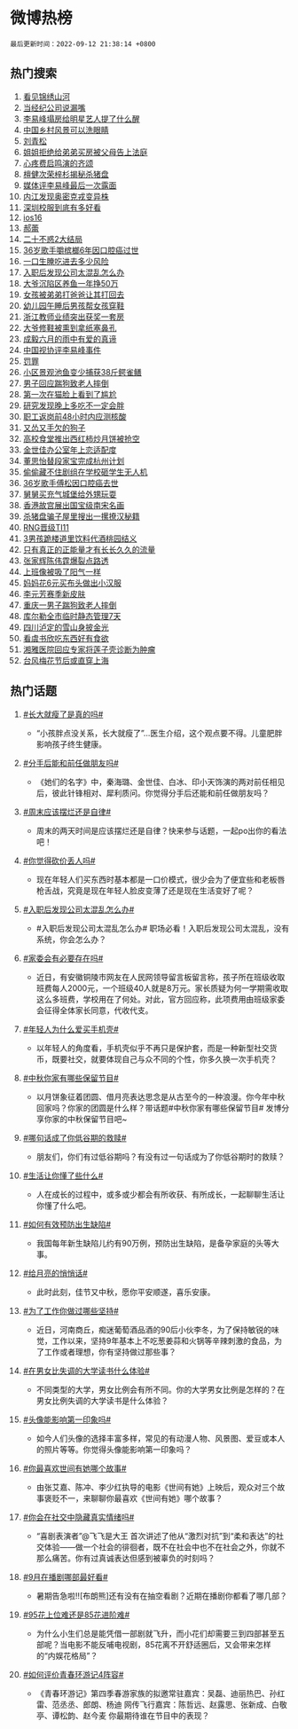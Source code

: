 # 微博热榜

`最后更新时间：2022-09-12 21:38:14 +0800`

## 热门搜索

1. [看见锦绣山河](https://m.weibo.cn/search?containerid=100103type%3D1%26t%3D10%26q%3D%23%E7%9C%8B%E8%A7%81%E9%94%A6%E7%BB%A3%E5%B1%B1%E6%B2%B3%23&stream_entry_id=51&isnewpage=1&extparam=seat%3D1%26cate%3D10103%26pos%3D0%26filter_type%3Drealtimehot%26c_type%3D51%26dgr%3D0%26display_time%3D1662989892%26pre_seqid%3D166298989282201754526&luicode=10000011&lfid=106003type%253D25%2526t%253D3%2526disable_hot%253D1%2526filter_type%253Drealtimehot)
1. [当经纪公司说漏嘴](https://m.weibo.cn/search?containerid=100103type%3D1%26t%3D10%26q%3D%23%E5%BD%93%E7%BB%8F%E7%BA%AA%E5%85%AC%E5%8F%B8%E8%AF%B4%E6%BC%8F%E5%98%B4%23&stream_entry_id=31&isnewpage=1&extparam=seat%3D1%26flag%3D2%26band_rank%3D1%26filter_type%3Drealtimehot%26lcate%3D5001%26c_type%3D31%26cate%3D0%26q%3D%2523%25E5%25BD%2593%25E7%25BB%258F%25E7%25BA%25AA%25E5%2585%25AC%25E5%258F%25B8%25E8%25AF%25B4%25E6%25BC%258F%25E5%2598%25B4%2523%26realpos%3D1%26dgr%3D0%26pos%3D0%26display_time%3D1662989892%26pre_seqid%3D166298989282201754526&luicode=10000011&lfid=106003type%253D25%2526t%253D3%2526disable_hot%253D1%2526filter_type%253Drealtimehot)
1. [李易峰塌房给明星艺人提了什么醒](https://m.weibo.cn/search?containerid=100103type%3D1%26t%3D10%26q%3D%23%E6%9D%8E%E6%98%93%E5%B3%B0%E5%A1%8C%E6%88%BF%E7%BB%99%E6%98%8E%E6%98%9F%E8%89%BA%E4%BA%BA%E6%8F%90%E4%BA%86%E4%BB%80%E4%B9%88%E9%86%92%23&stream_entry_id=31&isnewpage=1&extparam=seat%3D1%26flag%3D1%26band_rank%3D2%26filter_type%3Drealtimehot%26lcate%3D5001%26c_type%3D31%26cate%3D0%26q%3D%2523%25E6%259D%258E%25E6%2598%2593%25E5%25B3%25B0%25E5%25A1%258C%25E6%2588%25BF%25E7%25BB%2599%25E6%2598%258E%25E6%2598%259F%25E8%2589%25BA%25E4%25BA%25BA%25E6%258F%2590%25E4%25BA%2586%25E4%25BB%2580%25E4%25B9%2588%25E9%2586%2592%2523%26realpos%3D2%26dgr%3D0%26pos%3D1%26display_time%3D1662989892%26pre_seqid%3D166298989282201754526&luicode=10000011&lfid=106003type%253D25%2526t%253D3%2526disable_hot%253D1%2526filter_type%253Drealtimehot)
1. [中国乡村风景可以洗眼睛](https://m.weibo.cn/search?containerid=100103type%3D1%26t%3D10%26q%3D%23%E4%B8%AD%E5%9B%BD%E4%B9%A1%E6%9D%91%E9%A3%8E%E6%99%AF%E5%8F%AF%E4%BB%A5%E6%B4%97%E7%9C%BC%E7%9D%9B%23&stream_entry_id=31&isnewpage=1&extparam=seat%3D1%26flag%3D0%26band_rank%3D3%26filter_type%3Drealtimehot%26lcate%3D5001%26c_type%3D31%26cate%3D0%26q%3D%2523%25E4%25B8%25AD%25E5%259B%25BD%25E4%25B9%25A1%25E6%259D%2591%25E9%25A3%258E%25E6%2599%25AF%25E5%258F%25AF%25E4%25BB%25A5%25E6%25B4%2597%25E7%259C%25BC%25E7%259D%259B%2523%26realpos%3D3%26dgr%3D0%26pos%3D2%26display_time%3D1662989892%26pre_seqid%3D166298989282201754526&luicode=10000011&lfid=106003type%253D25%2526t%253D3%2526disable_hot%253D1%2526filter_type%253Drealtimehot)
1. [刘青松](https://m.weibo.cn/search?containerid=100103type%3D1%26t%3D10%26q%3D%E5%88%98%E9%9D%92%E6%9D%BE&stream_entry_id=31&isnewpage=1&extparam=seat%3D1%26flag%3D1%26band_rank%3D4%26filter_type%3Drealtimehot%26lcate%3D5001%26c_type%3D31%26cate%3D0%26q%3D%25E5%2588%2598%25E9%259D%2592%25E6%259D%25BE%26realpos%3D4%26dgr%3D0%26pos%3D3%26display_time%3D1662989892%26pre_seqid%3D166298989282201754526&luicode=10000011&lfid=106003type%253D25%2526t%253D3%2526disable_hot%253D1%2526filter_type%253Drealtimehot)
1. [姐姐拒绝给弟弟买房被父母告上法庭](https://m.weibo.cn/search?containerid=100103type%3D1%26t%3D10%26q%3D%23%E5%A7%90%E5%A7%90%E6%8B%92%E7%BB%9D%E7%BB%99%E5%BC%9F%E5%BC%9F%E4%B9%B0%E6%88%BF%E8%A2%AB%E7%88%B6%E6%AF%8D%E5%91%8A%E4%B8%8A%E6%B3%95%E5%BA%AD%23&stream_entry_id=31&isnewpage=1&extparam=seat%3D1%26flag%3D0%26band_rank%3D5%26filter_type%3Drealtimehot%26lcate%3D5001%26c_type%3D31%26cate%3D0%26q%3D%2523%25E5%25A7%2590%25E5%25A7%2590%25E6%258B%2592%25E7%25BB%259D%25E7%25BB%2599%25E5%25BC%259F%25E5%25BC%259F%25E4%25B9%25B0%25E6%2588%25BF%25E8%25A2%25AB%25E7%2588%25B6%25E6%25AF%258D%25E5%2591%258A%25E4%25B8%258A%25E6%25B3%2595%25E5%25BA%25AD%2523%26realpos%3D5%26dgr%3D0%26pos%3D4%26display_time%3D1662989892%26pre_seqid%3D166298989282201754526&luicode=10000011&lfid=106003type%253D25%2526t%253D3%2526disable_hot%253D1%2526filter_type%253Drealtimehot)
1. [心疼费启鸣演的齐颂](https://m.weibo.cn/search?containerid=100103type%3D1%26t%3D10%26q%3D%23%E5%BF%83%E7%96%BC%E8%B4%B9%E5%90%AF%E9%B8%A3%E6%BC%94%E7%9A%84%E9%BD%90%E9%A2%82%23&stream_entry_id=31&isnewpage=1&extparam=seat%3D1%26flag%3D1%26band_rank%3D6%26filter_type%3Drealtimehot%26lcate%3D5001%26c_type%3D31%26cate%3D0%26q%3D%2523%25E5%25BF%2583%25E7%2596%25BC%25E8%25B4%25B9%25E5%2590%25AF%25E9%25B8%25A3%25E6%25BC%2594%25E7%259A%2584%25E9%25BD%2590%25E9%25A2%2582%2523%26realpos%3D6%26dgr%3D0%26pos%3D5%26display_time%3D1662989892%26pre_seqid%3D166298989282201754526&luicode=10000011&lfid=106003type%253D25%2526t%253D3%2526disable_hot%253D1%2526filter_type%253Drealtimehot)
1. [檀健次荣梓杉揭秘杀猪盘](https://m.weibo.cn/search?containerid=100103type%3D1%26t%3D10%26q%3D%23%E6%AA%80%E5%81%A5%E6%AC%A1%E8%8D%A3%E6%A2%93%E6%9D%89%E6%8F%AD%E7%A7%98%E6%9D%80%E7%8C%AA%E7%9B%98%23&stream_entry_id=31&isnewpage=1&extparam=seat%3D1%26band_rank%3D7%26filter_type%3Drealtimehot%26lcate%3D5001%26c_type%3D31%26cate%3D0%26adid%3D165132%26q%3D%2523%25E6%25AA%2580%25E5%2581%25A5%25E6%25AC%25A1%25E8%258D%25A3%25E6%25A2%2593%25E6%259D%2589%25E6%258F%25AD%25E7%25A7%2598%25E6%259D%2580%25E7%258C%25AA%25E7%259B%2598%2523%26dgr%3D0%26pos%3D6%26display_time%3D1662989892%26pre_seqid%3D166298989282201754526&luicode=10000011&lfid=106003type%253D25%2526t%253D3%2526disable_hot%253D1%2526filter_type%253Drealtimehot)
1. [媒体评李易峰最后一次露面](https://m.weibo.cn/search?containerid=100103type%3D1%26t%3D10%26q%3D%23%E5%AA%92%E4%BD%93%E8%AF%84%E6%9D%8E%E6%98%93%E5%B3%B0%E6%9C%80%E5%90%8E%E4%B8%80%E6%AC%A1%E9%9C%B2%E9%9D%A2%23&stream_entry_id=31&isnewpage=1&extparam=seat%3D1%26flag%3D2%26band_rank%3D7%26filter_type%3Drealtimehot%26lcate%3D5001%26c_type%3D31%26cate%3D0%26q%3D%2523%25E5%25AA%2592%25E4%25BD%2593%25E8%25AF%2584%25E6%259D%258E%25E6%2598%2593%25E5%25B3%25B0%25E6%259C%2580%25E5%2590%258E%25E4%25B8%2580%25E6%25AC%25A1%25E9%259C%25B2%25E9%259D%25A2%2523%26realpos%3D7%26dgr%3D0%26pos%3D7%26display_time%3D1662989892%26pre_seqid%3D166298989282201754526&luicode=10000011&lfid=106003type%253D25%2526t%253D3%2526disable_hot%253D1%2526filter_type%253Drealtimehot)
1. [内江发现奥密克戎变异株](https://m.weibo.cn/search?containerid=100103type%3D1%26t%3D10%26q%3D%23%E5%86%85%E6%B1%9F%E5%8F%91%E7%8E%B0%E5%A5%A5%E5%AF%86%E5%85%8B%E6%88%8E%E5%8F%98%E5%BC%82%E6%A0%AA%23&stream_entry_id=31&isnewpage=1&extparam=seat%3D1%26flag%3D1%26band_rank%3D8%26filter_type%3Drealtimehot%26lcate%3D5001%26c_type%3D31%26cate%3D0%26q%3D%2523%25E5%2586%2585%25E6%25B1%259F%25E5%258F%2591%25E7%258E%25B0%25E5%25A5%25A5%25E5%25AF%2586%25E5%2585%258B%25E6%2588%258E%25E5%258F%2598%25E5%25BC%2582%25E6%25A0%25AA%2523%26realpos%3D8%26dgr%3D0%26pos%3D8%26display_time%3D1662989892%26pre_seqid%3D166298989282201754526&luicode=10000011&lfid=106003type%253D25%2526t%253D3%2526disable_hot%253D1%2526filter_type%253Drealtimehot)
1. [深圳校服到底有多好看](https://m.weibo.cn/search?containerid=100103type%3D1%26t%3D10%26q%3D%23%E6%B7%B1%E5%9C%B3%E6%A0%A1%E6%9C%8D%E5%88%B0%E5%BA%95%E6%9C%89%E5%A4%9A%E5%A5%BD%E7%9C%8B%23&stream_entry_id=31&isnewpage=1&extparam=seat%3D1%26flag%3D1%26band_rank%3D9%26filter_type%3Drealtimehot%26lcate%3D5001%26c_type%3D31%26cate%3D0%26q%3D%2523%25E6%25B7%25B1%25E5%259C%25B3%25E6%25A0%25A1%25E6%259C%258D%25E5%2588%25B0%25E5%25BA%2595%25E6%259C%2589%25E5%25A4%259A%25E5%25A5%25BD%25E7%259C%258B%2523%26realpos%3D9%26dgr%3D0%26pos%3D9%26display_time%3D1662989892%26pre_seqid%3D166298989282201754526&luicode=10000011&lfid=106003type%253D25%2526t%253D3%2526disable_hot%253D1%2526filter_type%253Drealtimehot)
1. [ios16](https://m.weibo.cn/search?containerid=100103type%3D1%26t%3D10%26q%3Dios16&stream_entry_id=31&isnewpage=1&extparam=seat%3D1%26flag%3D0%26band_rank%3D10%26filter_type%3Drealtimehot%26lcate%3D5001%26c_type%3D31%26cate%3D0%26q%3Dios16%26realpos%3D10%26dgr%3D0%26pos%3D10%26display_time%3D1662989892%26pre_seqid%3D166298989282201754526&luicode=10000011&lfid=106003type%253D25%2526t%253D3%2526disable_hot%253D1%2526filter_type%253Drealtimehot)
1. [郝蕾](https://m.weibo.cn/search?containerid=100103type%3D1%26t%3D10%26q%3D%E9%83%9D%E8%95%BE&stream_entry_id=31&isnewpage=1&extparam=seat%3D1%26flag%3D2%26band_rank%3D11%26filter_type%3Drealtimehot%26lcate%3D5001%26c_type%3D31%26cate%3D0%26q%3D%25E9%2583%259D%25E8%2595%25BE%26realpos%3D11%26dgr%3D0%26pos%3D11%26display_time%3D1662989892%26pre_seqid%3D166298989282201754526&luicode=10000011&lfid=106003type%253D25%2526t%253D3%2526disable_hot%253D1%2526filter_type%253Drealtimehot)
1. [二十不惑2大结局](http://m.weibo.cn/c/wbox?&id=076e2qeuae&roomid=15687&q=%23%E4%BA%8C%E5%8D%81%E4%B8%8D%E6%83%912%E5%A4%A7%E7%BB%93%E5%B1%80%23&extparam=seat%3D1%26flag%3D0%26band_rank%3D12%26filter_type%3Drealtimehot%26lcate%3D5001%26c_type%3D31%26cate%3D0%26q%3D%2523%25E4%25BA%258C%25E5%258D%2581%25E4%25B8%258D%25E6%2583%25912%25E5%25A4%25A7%25E7%25BB%2593%25E5%25B1%2580%2523%26realpos%3D12%26dgr%3D0%26pos%3D12%26display_time%3D1662989892%26pre_seqid%3D166298989282201754526&luicode=10000011&lfid=106003type%253D25%2526t%253D3%2526disable_hot%253D1%2526filter_type%253Drealtimehot)
1. [36岁歌手嚼槟榔6年因口腔癌过世](https://m.weibo.cn/search?containerid=100103type%3D1%26t%3D10%26q%3D%2336%E5%B2%81%E6%AD%8C%E6%89%8B%E5%9A%BC%E6%A7%9F%E6%A6%946%E5%B9%B4%E5%9B%A0%E5%8F%A3%E8%85%94%E7%99%8C%E8%BF%87%E4%B8%96%23&stream_entry_id=31&isnewpage=1&extparam=seat%3D1%26flag%3D0%26band_rank%3D13%26filter_type%3Drealtimehot%26lcate%3D5001%26c_type%3D31%26cate%3D0%26q%3D%252336%25E5%25B2%2581%25E6%25AD%258C%25E6%2589%258B%25E5%259A%25BC%25E6%25A7%259F%25E6%25A6%25946%25E5%25B9%25B4%25E5%259B%25A0%25E5%258F%25A3%25E8%2585%2594%25E7%2599%258C%25E8%25BF%2587%25E4%25B8%2596%2523%26realpos%3D13%26dgr%3D0%26pos%3D13%26display_time%3D1662989892%26pre_seqid%3D166298989282201754526&luicode=10000011&lfid=106003type%253D25%2526t%253D3%2526disable_hot%253D1%2526filter_type%253Drealtimehot)
1. [一口生腌吃进去多少风险](https://m.weibo.cn/search?containerid=100103type%3D1%26t%3D10%26q%3D%23%E4%B8%80%E5%8F%A3%E7%94%9F%E8%85%8C%E5%90%83%E8%BF%9B%E5%8E%BB%E5%A4%9A%E5%B0%91%E9%A3%8E%E9%99%A9%23&stream_entry_id=31&isnewpage=1&extparam=seat%3D1%26flag%3D0%26band_rank%3D14%26filter_type%3Drealtimehot%26lcate%3D5001%26c_type%3D31%26cate%3D0%26q%3D%2523%25E4%25B8%2580%25E5%258F%25A3%25E7%2594%259F%25E8%2585%258C%25E5%2590%2583%25E8%25BF%259B%25E5%258E%25BB%25E5%25A4%259A%25E5%25B0%2591%25E9%25A3%258E%25E9%2599%25A9%2523%26realpos%3D14%26dgr%3D0%26pos%3D14%26display_time%3D1662989892%26pre_seqid%3D166298989282201754526&luicode=10000011&lfid=106003type%253D25%2526t%253D3%2526disable_hot%253D1%2526filter_type%253Drealtimehot)
1. [入职后发现公司太混乱怎么办](http://m.weibo.cn/c/wbox?&id=2gnjgd1suc&wb_cid=100103&page=pages%2Fhome%2Findex&q=%23%E5%85%A5%E8%81%8C%E5%90%8E%E5%8F%91%E7%8E%B0%E5%85%AC%E5%8F%B8%E5%A4%AA%E6%B7%B7%E4%B9%B1%E6%80%8E%E4%B9%88%E5%8A%9E%23&extparam=seat%3D1%26flag%3D1%26band_rank%3D15%26filter_type%3Drealtimehot%26lcate%3D5001%26c_type%3D31%26cate%3D0%26q%3D%2523%25E5%2585%25A5%25E8%2581%258C%25E5%2590%258E%25E5%258F%2591%25E7%258E%25B0%25E5%2585%25AC%25E5%258F%25B8%25E5%25A4%25AA%25E6%25B7%25B7%25E4%25B9%25B1%25E6%2580%258E%25E4%25B9%2588%25E5%258A%259E%2523%26realpos%3D15%26dgr%3D0%26pos%3D15%26display_time%3D1662989892%26pre_seqid%3D166298989282201754526&luicode=10000011&lfid=106003type%253D25%2526t%253D3%2526disable_hot%253D1%2526filter_type%253Drealtimehot)
1. [大爷沉陷区养鱼一年挣50万](http://m.weibo.cn/c/wbox?&id=076e2qeuae&roomid=15707&q=%23%E5%A4%A7%E7%88%B7%E6%B2%89%E9%99%B7%E5%8C%BA%E5%85%BB%E9%B1%BC%E4%B8%80%E5%B9%B4%E6%8C%A350%E4%B8%87%23&extparam=seat%3D1%26flag%3D1%26band_rank%3D16%26filter_type%3Drealtimehot%26lcate%3D5001%26c_type%3D31%26cate%3D0%26q%3D%2523%25E5%25A4%25A7%25E7%2588%25B7%25E6%25B2%2589%25E9%2599%25B7%25E5%258C%25BA%25E5%2585%25BB%25E9%25B1%25BC%25E4%25B8%2580%25E5%25B9%25B4%25E6%258C%25A350%25E4%25B8%2587%2523%26realpos%3D16%26dgr%3D0%26pos%3D16%26display_time%3D1662989892%26pre_seqid%3D166298989282201754526&luicode=10000011&lfid=106003type%253D25%2526t%253D3%2526disable_hot%253D1%2526filter_type%253Drealtimehot)
1. [女孩被弟弟打爸爸让其打回去](https://m.weibo.cn/search?containerid=100103type%3D1%26t%3D10%26q%3D%23%E5%A5%B3%E5%AD%A9%E8%A2%AB%E5%BC%9F%E5%BC%9F%E6%89%93%E7%88%B8%E7%88%B8%E8%AE%A9%E5%85%B6%E6%89%93%E5%9B%9E%E5%8E%BB%23&stream_entry_id=31&isnewpage=1&extparam=seat%3D1%26flag%3D0%26band_rank%3D17%26filter_type%3Drealtimehot%26lcate%3D5001%26c_type%3D31%26cate%3D0%26q%3D%2523%25E5%25A5%25B3%25E5%25AD%25A9%25E8%25A2%25AB%25E5%25BC%259F%25E5%25BC%259F%25E6%2589%2593%25E7%2588%25B8%25E7%2588%25B8%25E8%25AE%25A9%25E5%2585%25B6%25E6%2589%2593%25E5%259B%259E%25E5%258E%25BB%2523%26realpos%3D17%26dgr%3D0%26pos%3D17%26display_time%3D1662989892%26pre_seqid%3D166298989282201754526&luicode=10000011&lfid=106003type%253D25%2526t%253D3%2526disable_hot%253D1%2526filter_type%253Drealtimehot)
1. [幼儿园午睡后男孩帮女孩穿鞋](https://m.weibo.cn/search?containerid=100103type%3D1%26t%3D10%26q%3D%23%E5%B9%BC%E5%84%BF%E5%9B%AD%E5%8D%88%E7%9D%A1%E5%90%8E%E7%94%B7%E5%AD%A9%E5%B8%AE%E5%A5%B3%E5%AD%A9%E7%A9%BF%E9%9E%8B%23&stream_entry_id=31&isnewpage=1&extparam=seat%3D1%26flag%3D0%26band_rank%3D18%26filter_type%3Drealtimehot%26lcate%3D5001%26c_type%3D31%26cate%3D0%26q%3D%2523%25E5%25B9%25BC%25E5%2584%25BF%25E5%259B%25AD%25E5%258D%2588%25E7%259D%25A1%25E5%2590%258E%25E7%2594%25B7%25E5%25AD%25A9%25E5%25B8%25AE%25E5%25A5%25B3%25E5%25AD%25A9%25E7%25A9%25BF%25E9%259E%258B%2523%26realpos%3D18%26dgr%3D0%26pos%3D18%26display_time%3D1662989892%26pre_seqid%3D166298989282201754526&luicode=10000011&lfid=106003type%253D25%2526t%253D3%2526disable_hot%253D1%2526filter_type%253Drealtimehot)
1. [浙江教师业绩突出获奖一套房](https://m.weibo.cn/search?containerid=100103type%3D1%26t%3D10%26q%3D%23%E6%B5%99%E6%B1%9F%E6%95%99%E5%B8%88%E4%B8%9A%E7%BB%A9%E7%AA%81%E5%87%BA%E8%8E%B7%E5%A5%96%E4%B8%80%E5%A5%97%E6%88%BF%23&stream_entry_id=31&isnewpage=1&extparam=seat%3D1%26flag%3D0%26band_rank%3D19%26filter_type%3Drealtimehot%26lcate%3D5001%26c_type%3D31%26cate%3D0%26q%3D%2523%25E6%25B5%2599%25E6%25B1%259F%25E6%2595%2599%25E5%25B8%2588%25E4%25B8%259A%25E7%25BB%25A9%25E7%25AA%2581%25E5%2587%25BA%25E8%258E%25B7%25E5%25A5%2596%25E4%25B8%2580%25E5%25A5%2597%25E6%2588%25BF%2523%26realpos%3D19%26dgr%3D0%26pos%3D19%26display_time%3D1662989892%26pre_seqid%3D166298989282201754526&luicode=10000011&lfid=106003type%253D25%2526t%253D3%2526disable_hot%253D1%2526filter_type%253Drealtimehot)
1. [大爷修鞋被熏到拿纸塞鼻孔](https://m.weibo.cn/search?containerid=100103type%3D1%26t%3D10%26q%3D%23%E5%A4%A7%E7%88%B7%E4%BF%AE%E9%9E%8B%E8%A2%AB%E7%86%8F%E5%88%B0%E6%8B%BF%E7%BA%B8%E5%A1%9E%E9%BC%BB%E5%AD%94%23&stream_entry_id=31&isnewpage=1&extparam=seat%3D1%26flag%3D0%26band_rank%3D20%26filter_type%3Drealtimehot%26lcate%3D5001%26c_type%3D31%26cate%3D0%26q%3D%2523%25E5%25A4%25A7%25E7%2588%25B7%25E4%25BF%25AE%25E9%259E%258B%25E8%25A2%25AB%25E7%2586%258F%25E5%2588%25B0%25E6%258B%25BF%25E7%25BA%25B8%25E5%25A1%259E%25E9%25BC%25BB%25E5%25AD%2594%2523%26realpos%3D20%26dgr%3D0%26pos%3D20%26display_time%3D1662989892%26pre_seqid%3D166298989282201754526&luicode=10000011&lfid=106003type%253D25%2526t%253D3%2526disable_hot%253D1%2526filter_type%253Drealtimehot)
1. [成毅六月的雨中有爱的真谛](https://m.weibo.cn/search?containerid=100103type%3D1%26t%3D10%26q%3D%23%E6%88%90%E6%AF%85%E5%85%AD%E6%9C%88%E7%9A%84%E9%9B%A8%E4%B8%AD%E6%9C%89%E7%88%B1%E7%9A%84%E7%9C%9F%E8%B0%9B%23&stream_entry_id=31&isnewpage=1&extparam=seat%3D1%26flag%3D1%26band_rank%3D21%26filter_type%3Drealtimehot%26lcate%3D5001%26c_type%3D31%26cate%3D0%26q%3D%2523%25E6%2588%2590%25E6%25AF%2585%25E5%2585%25AD%25E6%259C%2588%25E7%259A%2584%25E9%259B%25A8%25E4%25B8%25AD%25E6%259C%2589%25E7%2588%25B1%25E7%259A%2584%25E7%259C%259F%25E8%25B0%259B%2523%26realpos%3D21%26dgr%3D0%26pos%3D21%26display_time%3D1662989892%26pre_seqid%3D166298989282201754526&luicode=10000011&lfid=106003type%253D25%2526t%253D3%2526disable_hot%253D1%2526filter_type%253Drealtimehot)
1. [中国视协评李易峰事件](https://m.weibo.cn/search?containerid=100103type%3D1%26t%3D10%26q%3D%23%E4%B8%AD%E5%9B%BD%E8%A7%86%E5%8D%8F%E8%AF%84%E6%9D%8E%E6%98%93%E5%B3%B0%E4%BA%8B%E4%BB%B6%23&stream_entry_id=31&isnewpage=1&extparam=seat%3D1%26flag%3D0%26band_rank%3D22%26filter_type%3Drealtimehot%26lcate%3D5001%26c_type%3D31%26cate%3D0%26q%3D%2523%25E4%25B8%25AD%25E5%259B%25BD%25E8%25A7%2586%25E5%258D%258F%25E8%25AF%2584%25E6%259D%258E%25E6%2598%2593%25E5%25B3%25B0%25E4%25BA%258B%25E4%25BB%25B6%2523%26realpos%3D22%26dgr%3D0%26pos%3D22%26display_time%3D1662989892%26pre_seqid%3D166298989282201754526&luicode=10000011&lfid=106003type%253D25%2526t%253D3%2526disable_hot%253D1%2526filter_type%253Drealtimehot)
1. [罚罪](http://m.weibo.cn/c/wbox?&id=076e2qeuae&roomid=13006&q=%23%E7%BD%9A%E7%BD%AA%23&extparam=seat%3D1%26flag%3D1%26band_rank%3D23%26filter_type%3Drealtimehot%26lcate%3D5001%26c_type%3D31%26cate%3D0%26q%3D%2523%25E7%25BD%259A%25E7%25BD%25AA%2523%26realpos%3D23%26dgr%3D0%26pos%3D23%26display_time%3D1662989892%26pre_seqid%3D166298989282201754526&luicode=10000011&lfid=106003type%253D25%2526t%253D3%2526disable_hot%253D1%2526filter_type%253Drealtimehot)
1. [小区景观池鱼变少捕获38斤鳄雀鳝](https://m.weibo.cn/search?containerid=100103type%3D1%26t%3D10%26q%3D%23%E5%B0%8F%E5%8C%BA%E6%99%AF%E8%A7%82%E6%B1%A0%E9%B1%BC%E5%8F%98%E5%B0%91%E6%8D%95%E8%8E%B738%E6%96%A4%E9%B3%84%E9%9B%80%E9%B3%9D%23&stream_entry_id=31&isnewpage=1&extparam=seat%3D1%26flag%3D1%26band_rank%3D24%26filter_type%3Drealtimehot%26lcate%3D5001%26c_type%3D31%26cate%3D0%26q%3D%2523%25E5%25B0%258F%25E5%258C%25BA%25E6%2599%25AF%25E8%25A7%2582%25E6%25B1%25A0%25E9%25B1%25BC%25E5%258F%2598%25E5%25B0%2591%25E6%258D%2595%25E8%258E%25B738%25E6%2596%25A4%25E9%25B3%2584%25E9%259B%2580%25E9%25B3%259D%2523%26realpos%3D24%26dgr%3D0%26pos%3D24%26display_time%3D1662989892%26pre_seqid%3D166298989282201754526&luicode=10000011&lfid=106003type%253D25%2526t%253D3%2526disable_hot%253D1%2526filter_type%253Drealtimehot)
1. [男子回应踹狗致老人摔倒](https://m.weibo.cn/search?containerid=100103type%3D1%26t%3D10%26q%3D%23%E7%94%B7%E5%AD%90%E5%9B%9E%E5%BA%94%E8%B8%B9%E7%8B%97%E8%87%B4%E8%80%81%E4%BA%BA%E6%91%94%E5%80%92%23&stream_entry_id=31&isnewpage=1&extparam=seat%3D1%26flag%3D0%26band_rank%3D25%26filter_type%3Drealtimehot%26lcate%3D5001%26c_type%3D31%26cate%3D0%26q%3D%2523%25E7%2594%25B7%25E5%25AD%2590%25E5%259B%259E%25E5%25BA%2594%25E8%25B8%25B9%25E7%258B%2597%25E8%2587%25B4%25E8%2580%2581%25E4%25BA%25BA%25E6%2591%2594%25E5%2580%2592%2523%26realpos%3D25%26dgr%3D0%26pos%3D25%26display_time%3D1662989892%26pre_seqid%3D166298989282201754526&luicode=10000011&lfid=106003type%253D25%2526t%253D3%2526disable_hot%253D1%2526filter_type%253Drealtimehot)
1. [第一次在猫脸上看到了尴尬](https://m.weibo.cn/search?containerid=100103type%3D1%26t%3D10%26q%3D%23%E7%AC%AC%E4%B8%80%E6%AC%A1%E5%9C%A8%E7%8C%AB%E8%84%B8%E4%B8%8A%E7%9C%8B%E5%88%B0%E4%BA%86%E5%B0%B4%E5%B0%AC%23&stream_entry_id=31&isnewpage=1&extparam=seat%3D1%26flag%3D0%26band_rank%3D26%26filter_type%3Drealtimehot%26lcate%3D5001%26c_type%3D31%26cate%3D0%26q%3D%2523%25E7%25AC%25AC%25E4%25B8%2580%25E6%25AC%25A1%25E5%259C%25A8%25E7%258C%25AB%25E8%2584%25B8%25E4%25B8%258A%25E7%259C%258B%25E5%2588%25B0%25E4%25BA%2586%25E5%25B0%25B4%25E5%25B0%25AC%2523%26realpos%3D26%26dgr%3D0%26pos%3D26%26display_time%3D1662989892%26pre_seqid%3D166298989282201754526&luicode=10000011&lfid=106003type%253D25%2526t%253D3%2526disable_hot%253D1%2526filter_type%253Drealtimehot)
1. [研究发现晚上多吃不一定会胖](https://m.weibo.cn/search?containerid=100103type%3D1%26t%3D10%26q%3D%23%E7%A0%94%E7%A9%B6%E5%8F%91%E7%8E%B0%E6%99%9A%E4%B8%8A%E5%A4%9A%E5%90%83%E4%B8%8D%E4%B8%80%E5%AE%9A%E4%BC%9A%E8%83%96%23&stream_entry_id=31&isnewpage=1&extparam=seat%3D1%26flag%3D1%26band_rank%3D27%26filter_type%3Drealtimehot%26lcate%3D5001%26c_type%3D31%26cate%3D0%26q%3D%2523%25E7%25A0%2594%25E7%25A9%25B6%25E5%258F%2591%25E7%258E%25B0%25E6%2599%259A%25E4%25B8%258A%25E5%25A4%259A%25E5%2590%2583%25E4%25B8%258D%25E4%25B8%2580%25E5%25AE%259A%25E4%25BC%259A%25E8%2583%2596%2523%26realpos%3D27%26dgr%3D0%26pos%3D27%26display_time%3D1662989892%26pre_seqid%3D166298989282201754526&luicode=10000011&lfid=106003type%253D25%2526t%253D3%2526disable_hot%253D1%2526filter_type%253Drealtimehot)
1. [职工返岗前48小时内应测核酸](https://m.weibo.cn/search?containerid=100103type%3D1%26t%3D10%26q%3D%23%E8%81%8C%E5%B7%A5%E8%BF%94%E5%B2%97%E5%89%8D48%E5%B0%8F%E6%97%B6%E5%86%85%E5%BA%94%E6%B5%8B%E6%A0%B8%E9%85%B8%23&stream_entry_id=31&isnewpage=1&extparam=seat%3D1%26flag%3D0%26band_rank%3D28%26filter_type%3Drealtimehot%26lcate%3D5001%26c_type%3D31%26cate%3D0%26q%3D%2523%25E8%2581%258C%25E5%25B7%25A5%25E8%25BF%2594%25E5%25B2%2597%25E5%2589%258D48%25E5%25B0%258F%25E6%2597%25B6%25E5%2586%2585%25E5%25BA%2594%25E6%25B5%258B%25E6%25A0%25B8%25E9%2585%25B8%2523%26realpos%3D28%26dgr%3D0%26pos%3D28%26display_time%3D1662989892%26pre_seqid%3D166298989282201754526&luicode=10000011&lfid=106003type%253D25%2526t%253D3%2526disable_hot%253D1%2526filter_type%253Drealtimehot)
1. [又怂又手欠的狗子](https://m.weibo.cn/search?containerid=100103type%3D1%26t%3D10%26q%3D%23%E5%8F%88%E6%80%82%E5%8F%88%E6%89%8B%E6%AC%A0%E7%9A%84%E7%8B%97%E5%AD%90%23&stream_entry_id=31&isnewpage=1&extparam=seat%3D1%26flag%3D1%26band_rank%3D29%26filter_type%3Drealtimehot%26lcate%3D5001%26c_type%3D31%26cate%3D0%26q%3D%2523%25E5%258F%2588%25E6%2580%2582%25E5%258F%2588%25E6%2589%258B%25E6%25AC%25A0%25E7%259A%2584%25E7%258B%2597%25E5%25AD%2590%2523%26realpos%3D29%26dgr%3D0%26pos%3D29%26display_time%3D1662989892%26pre_seqid%3D166298989282201754526&luicode=10000011&lfid=106003type%253D25%2526t%253D3%2526disable_hot%253D1%2526filter_type%253Drealtimehot)
1. [高校食堂推出西红柿炒月饼被抢空](https://m.weibo.cn/search?containerid=100103type%3D1%26t%3D10%26q%3D%23%E9%AB%98%E6%A0%A1%E9%A3%9F%E5%A0%82%E6%8E%A8%E5%87%BA%E8%A5%BF%E7%BA%A2%E6%9F%BF%E7%82%92%E6%9C%88%E9%A5%BC%E8%A2%AB%E6%8A%A2%E7%A9%BA%23&stream_entry_id=31&isnewpage=1&extparam=seat%3D1%26flag%3D0%26band_rank%3D30%26filter_type%3Drealtimehot%26lcate%3D5001%26c_type%3D31%26cate%3D0%26q%3D%2523%25E9%25AB%2598%25E6%25A0%25A1%25E9%25A3%259F%25E5%25A0%2582%25E6%258E%25A8%25E5%2587%25BA%25E8%25A5%25BF%25E7%25BA%25A2%25E6%259F%25BF%25E7%2582%2592%25E6%259C%2588%25E9%25A5%25BC%25E8%25A2%25AB%25E6%258A%25A2%25E7%25A9%25BA%2523%26realpos%3D30%26dgr%3D0%26pos%3D30%26display_time%3D1662989892%26pre_seqid%3D166298989282201754526&luicode=10000011&lfid=106003type%253D25%2526t%253D3%2526disable_hot%253D1%2526filter_type%253Drealtimehot)
1. [金世佳办公室年上恋适配度](http://m.weibo.cn/c/wbox?&id=076e2qeuae&roomid=15689&q=%23%E9%87%91%E4%B8%96%E4%BD%B3%E5%8A%9E%E5%85%AC%E5%AE%A4%E5%B9%B4%E4%B8%8A%E6%81%8B%E9%80%82%E9%85%8D%E5%BA%A6%23&extparam=seat%3D1%26flag%3D0%26band_rank%3D31%26filter_type%3Drealtimehot%26lcate%3D5001%26c_type%3D31%26cate%3D0%26q%3D%2523%25E9%2587%2591%25E4%25B8%2596%25E4%25BD%25B3%25E5%258A%259E%25E5%2585%25AC%25E5%25AE%25A4%25E5%25B9%25B4%25E4%25B8%258A%25E6%2581%258B%25E9%2580%2582%25E9%2585%258D%25E5%25BA%25A6%2523%26realpos%3D31%26dgr%3D0%26pos%3D31%26display_time%3D1662989892%26pre_seqid%3D166298989282201754526&luicode=10000011&lfid=106003type%253D25%2526t%253D3%2526disable_hot%253D1%2526filter_type%253Drealtimehot)
1. [董思怡替段家宝完成杭州计划](http://m.weibo.cn/c/wbox?&id=076e2qeuae&roomid=15699&q=%23%E8%91%A3%E6%80%9D%E6%80%A1%E6%9B%BF%E6%AE%B5%E5%AE%B6%E5%AE%9D%E5%AE%8C%E6%88%90%E6%9D%AD%E5%B7%9E%E8%AE%A1%E5%88%92%23&extparam=seat%3D1%26flag%3D1%26band_rank%3D32%26filter_type%3Drealtimehot%26lcate%3D5001%26c_type%3D31%26cate%3D0%26q%3D%2523%25E8%2591%25A3%25E6%2580%259D%25E6%2580%25A1%25E6%259B%25BF%25E6%25AE%25B5%25E5%25AE%25B6%25E5%25AE%259D%25E5%25AE%258C%25E6%2588%2590%25E6%259D%25AD%25E5%25B7%259E%25E8%25AE%25A1%25E5%2588%2592%2523%26realpos%3D32%26dgr%3D0%26pos%3D32%26display_time%3D1662989892%26pre_seqid%3D166298989282201754526&luicode=10000011&lfid=106003type%253D25%2526t%253D3%2526disable_hot%253D1%2526filter_type%253Drealtimehot)
1. [偷偷藏不住剧组在学校砸学生无人机](http://m.weibo.cn/c/wbox?&id=076e2qeuae&roomid=15643&q=%23%E5%81%B7%E5%81%B7%E8%97%8F%E4%B8%8D%E4%BD%8F%E5%89%A7%E7%BB%84%E5%9C%A8%E5%AD%A6%E6%A0%A1%E7%A0%B8%E5%AD%A6%E7%94%9F%E6%97%A0%E4%BA%BA%E6%9C%BA%23&extparam=seat%3D1%26flag%3D0%26band_rank%3D33%26filter_type%3Drealtimehot%26lcate%3D5001%26c_type%3D31%26cate%3D0%26q%3D%2523%25E5%2581%25B7%25E5%2581%25B7%25E8%2597%258F%25E4%25B8%258D%25E4%25BD%258F%25E5%2589%25A7%25E7%25BB%2584%25E5%259C%25A8%25E5%25AD%25A6%25E6%25A0%25A1%25E7%25A0%25B8%25E5%25AD%25A6%25E7%2594%259F%25E6%2597%25A0%25E4%25BA%25BA%25E6%259C%25BA%2523%26realpos%3D33%26dgr%3D0%26pos%3D33%26display_time%3D1662989892%26pre_seqid%3D166298989282201754526&luicode=10000011&lfid=106003type%253D25%2526t%253D3%2526disable_hot%253D1%2526filter_type%253Drealtimehot)
1. [36岁歌手傅松因口腔癌去世](https://m.weibo.cn/search?containerid=100103type%3D1%26t%3D10%26q%3D%2336%E5%B2%81%E6%AD%8C%E6%89%8B%E5%82%85%E6%9D%BE%E5%9B%A0%E5%8F%A3%E8%85%94%E7%99%8C%E5%8E%BB%E4%B8%96%23&stream_entry_id=31&isnewpage=1&extparam=seat%3D1%26flag%3D0%26band_rank%3D34%26filter_type%3Drealtimehot%26lcate%3D5001%26c_type%3D31%26cate%3D0%26q%3D%252336%25E5%25B2%2581%25E6%25AD%258C%25E6%2589%258B%25E5%2582%2585%25E6%259D%25BE%25E5%259B%25A0%25E5%258F%25A3%25E8%2585%2594%25E7%2599%258C%25E5%258E%25BB%25E4%25B8%2596%2523%26realpos%3D34%26dgr%3D0%26pos%3D34%26display_time%3D1662989892%26pre_seqid%3D166298989282201754526&luicode=10000011&lfid=106003type%253D25%2526t%253D3%2526disable_hot%253D1%2526filter_type%253Drealtimehot)
1. [舅舅买充气城堡给外甥玩耍](https://m.weibo.cn/search?containerid=100103type%3D1%26t%3D10%26q%3D%23%E8%88%85%E8%88%85%E4%B9%B0%E5%85%85%E6%B0%94%E5%9F%8E%E5%A0%A1%E7%BB%99%E5%A4%96%E7%94%A5%E7%8E%A9%E8%80%8D%23&stream_entry_id=31&isnewpage=1&extparam=seat%3D1%26flag%3D0%26band_rank%3D35%26filter_type%3Drealtimehot%26lcate%3D5001%26c_type%3D31%26cate%3D0%26q%3D%2523%25E8%2588%2585%25E8%2588%2585%25E4%25B9%25B0%25E5%2585%2585%25E6%25B0%2594%25E5%259F%258E%25E5%25A0%25A1%25E7%25BB%2599%25E5%25A4%2596%25E7%2594%25A5%25E7%258E%25A9%25E8%2580%258D%2523%26realpos%3D35%26dgr%3D0%26pos%3D35%26display_time%3D1662989892%26pre_seqid%3D166298989282201754526&luicode=10000011&lfid=106003type%253D25%2526t%253D3%2526disable_hot%253D1%2526filter_type%253Drealtimehot)
1. [香港故宫展出国宝级南宋名画](https://m.weibo.cn/search?containerid=100103type%3D1%26t%3D10%26q%3D%23%E9%A6%99%E6%B8%AF%E6%95%85%E5%AE%AB%E5%B1%95%E5%87%BA%E5%9B%BD%E5%AE%9D%E7%BA%A7%E5%8D%97%E5%AE%8B%E5%90%8D%E7%94%BB%23&stream_entry_id=31&isnewpage=1&extparam=seat%3D1%26flag%3D1%26band_rank%3D36%26filter_type%3Drealtimehot%26lcate%3D5001%26c_type%3D31%26cate%3D0%26q%3D%2523%25E9%25A6%2599%25E6%25B8%25AF%25E6%2595%2585%25E5%25AE%25AB%25E5%25B1%2595%25E5%2587%25BA%25E5%259B%25BD%25E5%25AE%259D%25E7%25BA%25A7%25E5%258D%2597%25E5%25AE%258B%25E5%2590%258D%25E7%2594%25BB%2523%26realpos%3D36%26dgr%3D0%26pos%3D36%26display_time%3D1662989892%26pre_seqid%3D166298989282201754526&luicode=10000011&lfid=106003type%253D25%2526t%253D3%2526disable_hot%253D1%2526filter_type%253Drealtimehot)
1. [杀猪盘骗子屋里搜出一摞撩汉秘籍](https://m.weibo.cn/search?containerid=100103type%3D1%26t%3D10%26q%3D%23%E6%9D%80%E7%8C%AA%E7%9B%98%E9%AA%97%E5%AD%90%E5%B1%8B%E9%87%8C%E6%90%9C%E5%87%BA%E4%B8%80%E6%91%9E%E6%92%A9%E6%B1%89%E7%A7%98%E7%B1%8D%23&stream_entry_id=31&isnewpage=1&extparam=seat%3D1%26flag%3D0%26band_rank%3D37%26filter_type%3Drealtimehot%26lcate%3D5001%26c_type%3D31%26cate%3D0%26q%3D%2523%25E6%259D%2580%25E7%258C%25AA%25E7%259B%2598%25E9%25AA%2597%25E5%25AD%2590%25E5%25B1%258B%25E9%2587%258C%25E6%2590%259C%25E5%2587%25BA%25E4%25B8%2580%25E6%2591%259E%25E6%2592%25A9%25E6%25B1%2589%25E7%25A7%2598%25E7%25B1%258D%2523%26realpos%3D37%26dgr%3D0%26pos%3D37%26display_time%3D1662989892%26pre_seqid%3D166298989282201754526&luicode=10000011&lfid=106003type%253D25%2526t%253D3%2526disable_hot%253D1%2526filter_type%253Drealtimehot)
1. [RNG晋级TI11](https://m.weibo.cn/search?containerid=100103type%3D1%26t%3D10%26q%3D%23RNG%E6%99%8B%E7%BA%A7TI11%23&stream_entry_id=31&isnewpage=1&extparam=seat%3D1%26flag%3D0%26band_rank%3D38%26filter_type%3Drealtimehot%26lcate%3D5001%26c_type%3D31%26cate%3D0%26q%3D%2523RNG%25E6%2599%258B%25E7%25BA%25A7TI11%2523%26realpos%3D38%26dgr%3D0%26pos%3D38%26display_time%3D1662989892%26pre_seqid%3D166298989282201754526&luicode=10000011&lfid=106003type%253D25%2526t%253D3%2526disable_hot%253D1%2526filter_type%253Drealtimehot)
1. [3男孩跪楼道里饮料代酒桃园结义](https://m.weibo.cn/search?containerid=100103type%3D1%26t%3D10%26q%3D%233%E7%94%B7%E5%AD%A9%E8%B7%AA%E6%A5%BC%E9%81%93%E9%87%8C%E9%A5%AE%E6%96%99%E4%BB%A3%E9%85%92%E6%A1%83%E5%9B%AD%E7%BB%93%E4%B9%89%23&stream_entry_id=31&isnewpage=1&extparam=seat%3D1%26flag%3D0%26band_rank%3D39%26filter_type%3Drealtimehot%26lcate%3D5001%26c_type%3D31%26cate%3D0%26q%3D%25233%25E7%2594%25B7%25E5%25AD%25A9%25E8%25B7%25AA%25E6%25A5%25BC%25E9%2581%2593%25E9%2587%258C%25E9%25A5%25AE%25E6%2596%2599%25E4%25BB%25A3%25E9%2585%2592%25E6%25A1%2583%25E5%259B%25AD%25E7%25BB%2593%25E4%25B9%2589%2523%26realpos%3D39%26dgr%3D0%26pos%3D39%26display_time%3D1662989892%26pre_seqid%3D166298989282201754526&luicode=10000011&lfid=106003type%253D25%2526t%253D3%2526disable_hot%253D1%2526filter_type%253Drealtimehot)
1. [只有真正的正能量才有长长久久的流量](https://m.weibo.cn/search?containerid=100103type%3D1%26t%3D10%26q%3D%23%E5%8F%AA%E6%9C%89%E7%9C%9F%E6%AD%A3%E7%9A%84%E6%AD%A3%E8%83%BD%E9%87%8F%E6%89%8D%E6%9C%89%E9%95%BF%E9%95%BF%E4%B9%85%E4%B9%85%E7%9A%84%E6%B5%81%E9%87%8F%23&stream_entry_id=31&isnewpage=1&extparam=seat%3D1%26flag%3D1%26band_rank%3D40%26filter_type%3Drealtimehot%26lcate%3D5001%26c_type%3D31%26cate%3D0%26q%3D%2523%25E5%258F%25AA%25E6%259C%2589%25E7%259C%259F%25E6%25AD%25A3%25E7%259A%2584%25E6%25AD%25A3%25E8%2583%25BD%25E9%2587%258F%25E6%2589%258D%25E6%259C%2589%25E9%2595%25BF%25E9%2595%25BF%25E4%25B9%2585%25E4%25B9%2585%25E7%259A%2584%25E6%25B5%2581%25E9%2587%258F%2523%26realpos%3D40%26dgr%3D0%26pos%3D40%26display_time%3D1662989892%26pre_seqid%3D166298989282201754526&luicode=10000011&lfid=106003type%253D25%2526t%253D3%2526disable_hot%253D1%2526filter_type%253Drealtimehot)
1. [张家辉陈伟霆爆裂点路透](https://m.weibo.cn/search?containerid=100103type%3D1%26t%3D10%26q%3D%23%E5%BC%A0%E5%AE%B6%E8%BE%89%E9%99%88%E4%BC%9F%E9%9C%86%E7%88%86%E8%A3%82%E7%82%B9%E8%B7%AF%E9%80%8F%23&stream_entry_id=31&isnewpage=1&extparam=seat%3D1%26flag%3D0%26band_rank%3D41%26filter_type%3Drealtimehot%26lcate%3D5001%26c_type%3D31%26cate%3D0%26q%3D%2523%25E5%25BC%25A0%25E5%25AE%25B6%25E8%25BE%2589%25E9%2599%2588%25E4%25BC%259F%25E9%259C%2586%25E7%2588%2586%25E8%25A3%2582%25E7%2582%25B9%25E8%25B7%25AF%25E9%2580%258F%2523%26realpos%3D41%26dgr%3D0%26pos%3D41%26display_time%3D1662989892%26pre_seqid%3D166298989282201754526&luicode=10000011&lfid=106003type%253D25%2526t%253D3%2526disable_hot%253D1%2526filter_type%253Drealtimehot)
1. [上班像被吸了阳气一样](https://m.weibo.cn/search?containerid=100103type%3D1%26t%3D10%26q%3D%23%E4%B8%8A%E7%8F%AD%E5%83%8F%E8%A2%AB%E5%90%B8%E4%BA%86%E9%98%B3%E6%B0%94%E4%B8%80%E6%A0%B7%23&stream_entry_id=31&isnewpage=1&extparam=seat%3D1%26flag%3D0%26band_rank%3D42%26filter_type%3Drealtimehot%26lcate%3D5001%26c_type%3D31%26cate%3D0%26q%3D%2523%25E4%25B8%258A%25E7%258F%25AD%25E5%2583%258F%25E8%25A2%25AB%25E5%2590%25B8%25E4%25BA%2586%25E9%2598%25B3%25E6%25B0%2594%25E4%25B8%2580%25E6%25A0%25B7%2523%26realpos%3D42%26dgr%3D0%26pos%3D42%26display_time%3D1662989892%26pre_seqid%3D166298989282201754526&luicode=10000011&lfid=106003type%253D25%2526t%253D3%2526disable_hot%253D1%2526filter_type%253Drealtimehot)
1. [妈妈花6元买布头做出小汉服](https://m.weibo.cn/search?containerid=100103type%3D1%26t%3D10%26q%3D%23%E5%A6%88%E5%A6%88%E8%8A%B16%E5%85%83%E4%B9%B0%E5%B8%83%E5%A4%B4%E5%81%9A%E5%87%BA%E5%B0%8F%E6%B1%89%E6%9C%8D%23&stream_entry_id=31&isnewpage=1&extparam=seat%3D1%26flag%3D1%26band_rank%3D43%26filter_type%3Drealtimehot%26lcate%3D5001%26c_type%3D31%26cate%3D0%26q%3D%2523%25E5%25A6%2588%25E5%25A6%2588%25E8%258A%25B16%25E5%2585%2583%25E4%25B9%25B0%25E5%25B8%2583%25E5%25A4%25B4%25E5%2581%259A%25E5%2587%25BA%25E5%25B0%258F%25E6%25B1%2589%25E6%259C%258D%2523%26realpos%3D43%26dgr%3D0%26pos%3D43%26display_time%3D1662989892%26pre_seqid%3D166298989282201754526&luicode=10000011&lfid=106003type%253D25%2526t%253D3%2526disable_hot%253D1%2526filter_type%253Drealtimehot)
1. [李元芳赛季新皮肤](https://m.weibo.cn/search?containerid=100103type%3D1%26t%3D10%26q%3D%23%E6%9D%8E%E5%85%83%E8%8A%B3%E8%B5%9B%E5%AD%A3%E6%96%B0%E7%9A%AE%E8%82%A4%23&stream_entry_id=31&isnewpage=1&extparam=seat%3D1%26flag%3D0%26band_rank%3D44%26filter_type%3Drealtimehot%26lcate%3D5001%26c_type%3D31%26cate%3D0%26q%3D%2523%25E6%259D%258E%25E5%2585%2583%25E8%258A%25B3%25E8%25B5%259B%25E5%25AD%25A3%25E6%2596%25B0%25E7%259A%25AE%25E8%2582%25A4%2523%26realpos%3D44%26dgr%3D0%26pos%3D44%26display_time%3D1662989892%26pre_seqid%3D166298989282201754526&luicode=10000011&lfid=106003type%253D25%2526t%253D3%2526disable_hot%253D1%2526filter_type%253Drealtimehot)
1. [重庆一男子踹狗致老人摔倒](https://m.weibo.cn/search?containerid=100103type%3D1%26t%3D10%26q%3D%23%E9%87%8D%E5%BA%86%E4%B8%80%E7%94%B7%E5%AD%90%E8%B8%B9%E7%8B%97%E8%87%B4%E8%80%81%E4%BA%BA%E6%91%94%E5%80%92%23&stream_entry_id=31&isnewpage=1&extparam=seat%3D1%26flag%3D0%26band_rank%3D45%26filter_type%3Drealtimehot%26lcate%3D5001%26c_type%3D31%26cate%3D0%26q%3D%2523%25E9%2587%258D%25E5%25BA%2586%25E4%25B8%2580%25E7%2594%25B7%25E5%25AD%2590%25E8%25B8%25B9%25E7%258B%2597%25E8%2587%25B4%25E8%2580%2581%25E4%25BA%25BA%25E6%2591%2594%25E5%2580%2592%2523%26realpos%3D45%26dgr%3D0%26pos%3D45%26display_time%3D1662989892%26pre_seqid%3D166298989282201754526&luicode=10000011&lfid=106003type%253D25%2526t%253D3%2526disable_hot%253D1%2526filter_type%253Drealtimehot)
1. [库尔勒全市临时静态管理7天](https://m.weibo.cn/search?containerid=100103type%3D1%26t%3D10%26q%3D%23%E5%BA%93%E5%B0%94%E5%8B%92%E5%85%A8%E5%B8%82%E4%B8%B4%E6%97%B6%E9%9D%99%E6%80%81%E7%AE%A1%E7%90%867%E5%A4%A9%23&stream_entry_id=31&isnewpage=1&extparam=seat%3D1%26flag%3D0%26band_rank%3D46%26filter_type%3Drealtimehot%26lcate%3D5001%26c_type%3D31%26cate%3D0%26q%3D%2523%25E5%25BA%2593%25E5%25B0%2594%25E5%258B%2592%25E5%2585%25A8%25E5%25B8%2582%25E4%25B8%25B4%25E6%2597%25B6%25E9%259D%2599%25E6%2580%2581%25E7%25AE%25A1%25E7%2590%25867%25E5%25A4%25A9%2523%26realpos%3D46%26dgr%3D0%26pos%3D46%26display_time%3D1662989892%26pre_seqid%3D166298989282201754526&luicode=10000011&lfid=106003type%253D25%2526t%253D3%2526disable_hot%253D1%2526filter_type%253Drealtimehot)
1. [四川泸定的雪山身披金光](https://m.weibo.cn/search?containerid=100103type%3D1%26t%3D10%26q%3D%23%E5%9B%9B%E5%B7%9D%E6%B3%B8%E5%AE%9A%E7%9A%84%E9%9B%AA%E5%B1%B1%E8%BA%AB%E6%8A%AB%E9%87%91%E5%85%89%23&stream_entry_id=31&isnewpage=1&extparam=seat%3D1%26flag%3D0%26band_rank%3D47%26filter_type%3Drealtimehot%26lcate%3D5001%26c_type%3D31%26cate%3D0%26q%3D%2523%25E5%259B%259B%25E5%25B7%259D%25E6%25B3%25B8%25E5%25AE%259A%25E7%259A%2584%25E9%259B%25AA%25E5%25B1%25B1%25E8%25BA%25AB%25E6%258A%25AB%25E9%2587%2591%25E5%2585%2589%2523%26realpos%3D47%26dgr%3D0%26pos%3D47%26display_time%3D1662989892%26pre_seqid%3D166298989282201754526&luicode=10000011&lfid=106003type%253D25%2526t%253D3%2526disable_hot%253D1%2526filter_type%253Drealtimehot)
1. [看虞书欣吃东西好有食欲](https://m.weibo.cn/search?containerid=100103type%3D1%26t%3D10%26q%3D%23%E7%9C%8B%E8%99%9E%E4%B9%A6%E6%AC%A3%E5%90%83%E4%B8%9C%E8%A5%BF%E5%A5%BD%E6%9C%89%E9%A3%9F%E6%AC%B2%23&stream_entry_id=31&isnewpage=1&extparam=seat%3D1%26flag%3D1%26band_rank%3D48%26filter_type%3Drealtimehot%26lcate%3D5001%26c_type%3D31%26cate%3D0%26q%3D%2523%25E7%259C%258B%25E8%2599%259E%25E4%25B9%25A6%25E6%25AC%25A3%25E5%2590%2583%25E4%25B8%259C%25E8%25A5%25BF%25E5%25A5%25BD%25E6%259C%2589%25E9%25A3%259F%25E6%25AC%25B2%2523%26realpos%3D48%26dgr%3D0%26pos%3D48%26display_time%3D1662989892%26pre_seqid%3D166298989282201754526&luicode=10000011&lfid=106003type%253D25%2526t%253D3%2526disable_hot%253D1%2526filter_type%253Drealtimehot)
1. [湘雅医院回应专家将莲子壳诊断为肿瘤](https://m.weibo.cn/search?containerid=100103type%3D1%26t%3D10%26q%3D%23%E6%B9%98%E9%9B%85%E5%8C%BB%E9%99%A2%E5%9B%9E%E5%BA%94%E4%B8%93%E5%AE%B6%E5%B0%86%E8%8E%B2%E5%AD%90%E5%A3%B3%E8%AF%8A%E6%96%AD%E4%B8%BA%E8%82%BF%E7%98%A4%23&stream_entry_id=31&isnewpage=1&extparam=seat%3D1%26flag%3D1%26band_rank%3D49%26filter_type%3Drealtimehot%26lcate%3D5001%26c_type%3D31%26cate%3D0%26q%3D%2523%25E6%25B9%2598%25E9%259B%2585%25E5%258C%25BB%25E9%2599%25A2%25E5%259B%259E%25E5%25BA%2594%25E4%25B8%2593%25E5%25AE%25B6%25E5%25B0%2586%25E8%258E%25B2%25E5%25AD%2590%25E5%25A3%25B3%25E8%25AF%258A%25E6%2596%25AD%25E4%25B8%25BA%25E8%2582%25BF%25E7%2598%25A4%2523%26realpos%3D49%26dgr%3D0%26pos%3D49%26display_time%3D1662989892%26pre_seqid%3D166298989282201754526&luicode=10000011&lfid=106003type%253D25%2526t%253D3%2526disable_hot%253D1%2526filter_type%253Drealtimehot)
1. [台风梅花节后或直穿上海](https://m.weibo.cn/search?containerid=100103type%3D1%26t%3D10%26q%3D%23%E5%8F%B0%E9%A3%8E%E6%A2%85%E8%8A%B1%E8%8A%82%E5%90%8E%E6%88%96%E7%9B%B4%E7%A9%BF%E4%B8%8A%E6%B5%B7%23&stream_entry_id=31&isnewpage=1&extparam=seat%3D1%26flag%3D0%26band_rank%3D50%26filter_type%3Drealtimehot%26lcate%3D5001%26c_type%3D31%26cate%3D0%26q%3D%2523%25E5%258F%25B0%25E9%25A3%258E%25E6%25A2%2585%25E8%258A%25B1%25E8%258A%2582%25E5%2590%258E%25E6%2588%2596%25E7%259B%25B4%25E7%25A9%25BF%25E4%25B8%258A%25E6%25B5%25B7%2523%26realpos%3D50%26dgr%3D0%26pos%3D50%26display_time%3D1662989892%26pre_seqid%3D166298989282201754526&luicode=10000011&lfid=106003type%253D25%2526t%253D3%2526disable_hot%253D1%2526filter_type%253Drealtimehot)

## 热门话题

1. [#长大就瘦了是真的吗#](https://m.weibo.cn/search?containerid=231522type%3D1%26t%3D10%26q%3D%23%E9%95%BF%E5%A4%A7%E5%B0%B1%E7%98%A6%E4%BA%86%E6%98%AF%E7%9C%9F%E7%9A%84%E5%90%97%23&stream_entry_id=128&isnewpage=1&extparam=seat%3D1%26pos%3D1-0-0%26unitid%3Dm1662989738%26c_type%3D128%26lcate%3D5004%26dgr%3D0%26cate%3D5004%26display_time%3D1662989894%26pre_seqid%3D16629898942620422868&luicode=10000011&lfid=231648_-_4)
    - “小孩胖点没关系，长大就瘦了”…医生介绍，这个观点要不得。儿童肥胖影响孩子终生健康。

1. [#分手后能和前任做朋友吗#](https://m.weibo.cn/search?containerid=231522type%3D1%26t%3D10%26q%3D%23%E5%88%86%E6%89%8B%E5%90%8E%E8%83%BD%E5%92%8C%E5%89%8D%E4%BB%BB%E5%81%9A%E6%9C%8B%E5%8F%8B%E5%90%97%23&stream_entry_id=128&isnewpage=1&extparam=seat%3D1%26pos%3D1-0-1%26unitid%3D1662951334361%26c_type%3D128%26lcate%3D5004%26dgr%3D0%26cate%3D5004%26display_time%3D1662989894%26pre_seqid%3D16629898942620422868&luicode=10000011&lfid=231648_-_4)
    - 《她们的名字》中，秦海璐、金世佳、白冰、印小天饰演的两对前任相见后，彼此针锋相对、犀利质问。你觉得分手后还能和前任做朋友吗？

1. [#周末应该摆烂还是自律#](https://m.weibo.cn/search?containerid=231522type%3D1%26t%3D10%26q%3D%23%E5%91%A8%E6%9C%AB%E5%BA%94%E8%AF%A5%E6%91%86%E7%83%82%E8%BF%98%E6%98%AF%E8%87%AA%E5%BE%8B%23&stream_entry_id=128&isnewpage=1&extparam=seat%3D1%26pos%3D1-0-2%26unitid%3D1662944425112%26c_type%3D128%26lcate%3D5004%26dgr%3D0%26cate%3D5004%26display_time%3D1662989894%26pre_seqid%3D16629898942620422868&luicode=10000011&lfid=231648_-_4)
    - 周末的两天时间是应该摆烂还是自律？快来参与话题，一起po出你的看法吧！

1. [#你觉得砍价丢人吗#](https://m.weibo.cn/search?containerid=231522type%3D1%26t%3D10%26q%3D%23%E4%BD%A0%E8%A7%89%E5%BE%97%E7%A0%8D%E4%BB%B7%E4%B8%A2%E4%BA%BA%E5%90%97%23&stream_entry_id=128&isnewpage=1&extparam=seat%3D1%26pos%3D1-0-3%26unitid%3Dm1662989739%26c_type%3D128%26lcate%3D5004%26dgr%3D0%26cate%3D5004%26display_time%3D1662989894%26pre_seqid%3D16629898942620422868&luicode=10000011&lfid=231648_-_4)
    - 现在年轻人们买东西时基本都是一口价模式，很少会为了便宜些和老板唇枪舌战，究竟是现在年轻人脸皮变薄了还是现在生活变好了呢？

1. [#入职后发现公司太混乱怎么办#](https://m.weibo.cn/search?containerid=231522type%3D1%26t%3D10%26q%3D%23%E5%85%A5%E8%81%8C%E5%90%8E%E5%8F%91%E7%8E%B0%E5%85%AC%E5%8F%B8%E5%A4%AA%E6%B7%B7%E4%B9%B1%E6%80%8E%E4%B9%88%E5%8A%9E%23&stream_entry_id=128&isnewpage=1&extparam=seat%3D1%26pos%3D1-0-4%26unitid%3D1662985240948%26c_type%3D128%26lcate%3D5004%26dgr%3D0%26cate%3D5004%26display_time%3D1662989894%26pre_seqid%3D16629898942620422868&luicode=10000011&lfid=231648_-_4)
    - #入职后发现公司太混乱怎么办# 
职场必看！入职后发现公司太混乱，没有系统，你会怎么办？

1. [#家委会有必要存在吗#](https://m.weibo.cn/search?containerid=231522type%3D1%26t%3D10%26q%3D%23%E5%AE%B6%E5%A7%94%E4%BC%9A%E6%9C%89%E5%BF%85%E8%A6%81%E5%AD%98%E5%9C%A8%E5%90%97%23&stream_entry_id=128&isnewpage=1&extparam=seat%3D1%26pos%3D1-0-5%26unitid%3D1662970534524%26c_type%3D128%26lcate%3D5004%26dgr%3D0%26cate%3D5004%26display_time%3D1662989894%26pre_seqid%3D16629898942620422868&luicode=10000011&lfid=231648_-_4)
    - 近日，有安徽铜陵市网友在人民网领导留言板留言称，孩子所在班级收取班费每人2000元，一个班级40人就是8万元。家长质疑为何一学期需收取这么多班费，学校用在了何处。对此，官方回应称，此项费用由班级家委会征得全体家长同意，代收代支。

1. [#年轻人为什么爱买手机壳#](https://m.weibo.cn/search?containerid=231522type%3D1%26t%3D10%26q%3D%23%E5%B9%B4%E8%BD%BB%E4%BA%BA%E4%B8%BA%E4%BB%80%E4%B9%88%E7%88%B1%E4%B9%B0%E6%89%8B%E6%9C%BA%E5%A3%B3%23&stream_entry_id=128&isnewpage=1&extparam=seat%3D1%26pos%3D1-0-6%26unitid%3D1662879035970%26c_type%3D128%26lcate%3D5004%26dgr%3D0%26cate%3D5004%26display_time%3D1662989894%26pre_seqid%3D16629898942620422868&luicode=10000011&lfid=231648_-_4)
    - 以年轻人的角度看，手机壳似乎不再只是保护套，而是一种新型社交货币，既要社交，就要体现自己与众不同的个性，你多久换一次手机壳？

1. [#中秋你家有哪些保留节目#](https://m.weibo.cn/search?containerid=231522type%3D1%26t%3D10%26q%3D%23%E4%B8%AD%E7%A7%8B%E4%BD%A0%E5%AE%B6%E6%9C%89%E5%93%AA%E4%BA%9B%E4%BF%9D%E7%95%99%E8%8A%82%E7%9B%AE%23&stream_entry_id=128&isnewpage=1&extparam=seat%3D1%26pos%3D1-0-7%26unitid%3Dm1662989728%26c_type%3D128%26lcate%3D5004%26dgr%3D0%26cate%3D5004%26display_time%3D1662989894%26pre_seqid%3D16629898942620422868&luicode=10000011&lfid=231648_-_4)
    - 以月饼象征着团圆、借月亮表达思念是从古至今的一种浪漫。你今年中秋回家吗？你家的团圆是什么样？带话题#中秋你家有哪些保留节目#  发博分享你家的中秋保留节目吧~

1. [#哪句话成了你低谷期的救赎#](https://m.weibo.cn/search?containerid=231522type%3D1%26t%3D10%26q%3D%23%E5%93%AA%E5%8F%A5%E8%AF%9D%E6%88%90%E4%BA%86%E4%BD%A0%E4%BD%8E%E8%B0%B7%E6%9C%9F%E7%9A%84%E6%95%91%E8%B5%8E%23&stream_entry_id=128&isnewpage=1&extparam=seat%3D1%26pos%3D1-0-8%26unitid%3Dm1662989708%26c_type%3D128%26lcate%3D5004%26dgr%3D0%26cate%3D5004%26display_time%3D1662989894%26pre_seqid%3D16629898942620422868&luicode=10000011&lfid=231648_-_4)
    - 朋友们，你们有过低谷期吗？有没有过一句话成为了你低谷期时的救赎？

1. [#生活让你懂了些什么#](https://m.weibo.cn/search?containerid=231522type%3D1%26t%3D10%26q%3D%23%E7%94%9F%E6%B4%BB%E8%AE%A9%E4%BD%A0%E6%87%82%E4%BA%86%E4%BA%9B%E4%BB%80%E4%B9%88%23&stream_entry_id=128&isnewpage=1&extparam=seat%3D1%26pos%3D1-0-9%26unitid%3Dm1662989705%26c_type%3D128%26lcate%3D5004%26dgr%3D0%26cate%3D5004%26display_time%3D1662989894%26pre_seqid%3D16629898942620422868&luicode=10000011&lfid=231648_-_4)
    - 人在成长的过程中，或多或少都会有所收获、有所成长，一起聊聊生活让你懂了什么吧。

1. [#如何有效预防出生缺陷#](https://m.weibo.cn/search?containerid=231522type%3D1%26t%3D10%26q%3D%23%E5%A6%82%E4%BD%95%E6%9C%89%E6%95%88%E9%A2%84%E9%98%B2%E5%87%BA%E7%94%9F%E7%BC%BA%E9%99%B7%23&stream_entry_id=128&isnewpage=1&extparam=seat%3D1%26pos%3D1-0-10%26unitid%3D1662945326532%26c_type%3D128%26lcate%3D5004%26dgr%3D0%26cate%3D5004%26display_time%3D1662989894%26pre_seqid%3D16629898942620422868&luicode=10000011&lfid=231648_-_4)
    - 我国每年新生缺陷儿约有90万例，预防出生缺陷，是备孕家庭的头等大事。

1. [#给月亮的悄悄话#](https://m.weibo.cn/search?containerid=231522type%3D1%26t%3D10%26q%3D%23%E7%BB%99%E6%9C%88%E4%BA%AE%E7%9A%84%E6%82%84%E6%82%84%E8%AF%9D%23&stream_entry_id=128&isnewpage=1&extparam=seat%3D1%26pos%3D1-0-11%26unitid%3Dm1662989735%26c_type%3D128%26lcate%3D5004%26dgr%3D0%26cate%3D5004%26display_time%3D1662989894%26pre_seqid%3D16629898942620422868&luicode=10000011&lfid=231648_-_4)
    - 此时此刻，佳节又中秋，愿你平安顺遂，喜乐安康。

1. [#为了工作你做过哪些坚持#](https://m.weibo.cn/search?containerid=231522type%3D1%26t%3D10%26q%3D%23%E4%B8%BA%E4%BA%86%E5%B7%A5%E4%BD%9C%E4%BD%A0%E5%81%9A%E8%BF%87%E5%93%AA%E4%BA%9B%E5%9D%9A%E6%8C%81%23&stream_entry_id=128&isnewpage=1&extparam=seat%3D1%26pos%3D1-0-12%26unitid%3D1662953138244%26c_type%3D128%26lcate%3D5004%26dgr%3D0%26cate%3D5004%26display_time%3D1662989894%26pre_seqid%3D16629898942620422868&luicode=10000011&lfid=231648_-_4)
    - 近日，河南商丘，痴迷葡萄酒品酒的90后小伙李冬，为了保持敏锐的味觉，工作以来，坚持9年基本上不吃葱姜蒜和火锅等辛辣刺激的食品，为了工作或者理想，你有坚持做过那些事？

1. [#在男女比失调的大学读书什么体验#](https://m.weibo.cn/search?containerid=231522type%3D1%26t%3D10%26q%3D%23%E5%9C%A8%E7%94%B7%E5%A5%B3%E6%AF%94%E5%A4%B1%E8%B0%83%E7%9A%84%E5%A4%A7%E5%AD%A6%E8%AF%BB%E4%B9%A6%E4%BB%80%E4%B9%88%E4%BD%93%E9%AA%8C%23&stream_entry_id=128&isnewpage=1&extparam=seat%3D1%26pos%3D1-0-13%26unitid%3Dm1662989731%26c_type%3D128%26lcate%3D5004%26dgr%3D0%26cate%3D5004%26display_time%3D1662989894%26pre_seqid%3D16629898942620422868&luicode=10000011&lfid=231648_-_4)
    - 不同类型的大学，男女比例会有所不同。你的大学男女比例是怎样的？在男女比例失调的大学读书是什么体验？

1. [#头像能影响第一印象吗#](https://m.weibo.cn/search?containerid=231522type%3D1%26t%3D10%26q%3D%23%E5%A4%B4%E5%83%8F%E8%83%BD%E5%BD%B1%E5%93%8D%E7%AC%AC%E4%B8%80%E5%8D%B0%E8%B1%A1%E5%90%97%23&stream_entry_id=128&isnewpage=1&extparam=seat%3D1%26pos%3D1-0-14%26unitid%3Dm1662989712%26c_type%3D128%26lcate%3D5004%26dgr%3D0%26cate%3D5004%26display_time%3D1662989894%26pre_seqid%3D16629898942620422868&luicode=10000011&lfid=231648_-_4)
    - 如今人们头像的选择丰富多样，常见的有动漫人物、风景图、爱豆或本人的照片等等。你觉得头像能影响第一印象吗？

1. [#你最喜欢世间有她哪个故事#](https://m.weibo.cn/search?containerid=231522type%3D1%26t%3D10%26q%3D%23%E4%BD%A0%E6%9C%80%E5%96%9C%E6%AC%A2%E4%B8%96%E9%97%B4%E6%9C%89%E5%A5%B9%E5%93%AA%E4%B8%AA%E6%95%85%E4%BA%8B%23&stream_entry_id=128&isnewpage=1&extparam=seat%3D1%26pos%3D1-0-15%26unitid%3D1662964542776%26c_type%3D128%26lcate%3D5004%26dgr%3D0%26cate%3D5004%26display_time%3D1662989894%26pre_seqid%3D16629898942620422868&luicode=10000011&lfid=231648_-_4)
    - 由张艾嘉、陈冲、李少红执导的电影《世间有她》上映后，观众对三个故事褒贬不一，来聊聊你最喜欢《世间有她》哪个故事？

1. [#你会在社交中隐藏真实情绪吗#](https://m.weibo.cn/search?containerid=231522type%3D1%26t%3D10%26q%3D%23%E4%BD%A0%E4%BC%9A%E5%9C%A8%E7%A4%BE%E4%BA%A4%E4%B8%AD%E9%9A%90%E8%97%8F%E7%9C%9F%E5%AE%9E%E6%83%85%E7%BB%AA%E5%90%97%23&stream_entry_id=128&isnewpage=1&extparam=seat%3D1%26pos%3D1-0-16%26unitid%3Dm1662989720%26c_type%3D128%26lcate%3D5004%26dgr%3D0%26cate%3D5004%26display_time%3D1662989894%26pre_seqid%3D16629898942620422868&luicode=10000011&lfid=231648_-_4)
    - “喜剧表演者”@飞飞是大王 首次讲述了他从“激烈对抗”到“柔和表达”的社交体验——做一个社会的徘徊者，既不在社会中也不在社会之外，你就不那么痛苦。你有过真诚表达但感到被辜负的时刻吗？

1. [#9月在播剧哪部最好看#](https://m.weibo.cn/search?containerid=231522type%3D1%26t%3D10%26q%3D%239%E6%9C%88%E5%9C%A8%E6%92%AD%E5%89%A7%E5%93%AA%E9%83%A8%E6%9C%80%E5%A5%BD%E7%9C%8B%23&stream_entry_id=128&isnewpage=1&extparam=seat%3D1%26pos%3D1-0-17%26unitid%3Dm1662989725%26c_type%3D128%26lcate%3D5004%26dgr%3D0%26cate%3D5004%26display_time%3D1662989894%26pre_seqid%3D16629898942620422868&luicode=10000011&lfid=231648_-_4)
    - 暑期告急啦!![布朗熊]还有没有在抽空看剧？近期在播剧你都看了哪几部？

1. [#95花上位难还是85花进阶难#](https://m.weibo.cn/search?containerid=231522type%3D1%26t%3D10%26q%3D%2395%E8%8A%B1%E4%B8%8A%E4%BD%8D%E9%9A%BE%E8%BF%98%E6%98%AF85%E8%8A%B1%E8%BF%9B%E9%98%B6%E9%9A%BE%23&stream_entry_id=128&isnewpage=1&extparam=seat%3D1%26pos%3D1-0-18%26unitid%3Dm1662989726%26c_type%3D128%26lcate%3D5004%26dgr%3D0%26cate%3D5004%26display_time%3D1662989894%26pre_seqid%3D16629898942620422868&luicode=10000011&lfid=231648_-_4)
    - 为什么小生们总是能凭借一部剧就飞升，而小花们却需要三到四部甚至五部呢？当电影不能反哺电视剧，85花离不开舒适圈后，又会带来怎样的“内娱花格局”？

1. [#如何评价青春环游记4阵容#](https://m.weibo.cn/search?containerid=231522type%3D1%26t%3D10%26q%3D%23%E5%A6%82%E4%BD%95%E8%AF%84%E4%BB%B7%E9%9D%92%E6%98%A5%E7%8E%AF%E6%B8%B8%E8%AE%B04%E9%98%B5%E5%AE%B9%23&stream_entry_id=128&isnewpage=1&extparam=seat%3D1%26pos%3D1-0-19%26unitid%3Dm1662989715%26c_type%3D128%26lcate%3D5004%26dgr%3D0%26cate%3D5004%26display_time%3D1662989894%26pre_seqid%3D16629898942620422868&luicode=10000011&lfid=231648_-_4)
    - 《青春环游记》第四季春游家族的拟邀常驻嘉宾：吴磊、迪丽热巴、孙红雷、范丞丞、郎朗、杨迪 
网传飞行嘉宾：陈哲远、赵露思、张新成、白敬亭、谭松韵、赵今麦
你最期待谁在节目中的表现？

